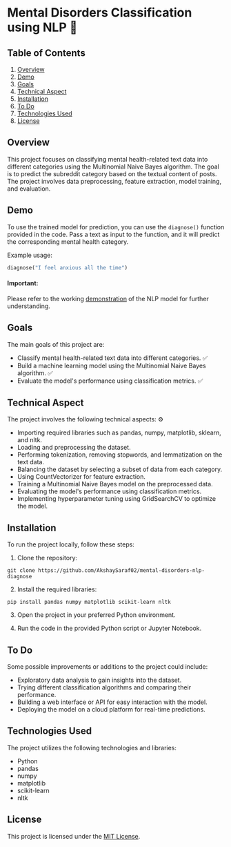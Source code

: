 
# Mental Disorders Classification using NLP 🧠

## Table of Contents
1. [Overview](#overview)
2. [Demo](#demo)
3. [Goals](#goals)
4. [Technical Aspect](#technical-aspect)
5. [Installation](#installation)
6. [To Do](#to-do)
7. [Technologies Used](#technologies-used)
8. [License](#license)

## Overview

This project focuses on classifying mental health-related text data into different categories using the Multinomial Naive Bayes algorithm. The goal is to predict the subreddit category based on the textual content of posts. The project involves data preprocessing, feature extraction, model training, and evaluation.

## Demo

To use the trained model for prediction, you can use the `diagnose()` function provided in the code. Pass a text as input to the function, and it will predict the corresponding mental health category.

Example usage:
```python
diagnose("I feel anxious all the time")
```

#### Important: 
Please refer to the working [demonstration](https://drive.google.com/drive/folders/1WVuhZLrMnsr6eudSgG000vKTjCT6n-8P?usp=sharing) of the NLP model for further understanding.

## Goals

The main goals of this project are:
- Classify mental health-related text data into different categories. ✅
- Build a machine learning model using the Multinomial Naive Bayes algorithm. ✅
- Evaluate the model's performance using classification metrics. ✅

## Technical Aspect

The project involves the following technical aspects: ⚙️
- Importing required libraries such as pandas, numpy, matplotlib, sklearn, and nltk.
- Loading and preprocessing the dataset.
- Performing tokenization, removing stopwords, and lemmatization on the text data.
- Balancing the dataset by selecting a subset of data from each category.
- Using CountVectorizer for feature extraction.
- Training a Multinomial Naive Bayes model on the preprocessed data.
- Evaluating the model's performance using classification metrics.
- Implementing hyperparameter tuning using GridSearchCV to optimize the model.

## Installation

To run the project locally, follow these steps:

1. Clone the repository:

```
git clone https://github.com/AkshaySaraf02/mental-disorders-nlp-diagnose
```

2. Install the required libraries:

```
pip install pandas numpy matplotlib scikit-learn nltk
```

3. Open the project in your preferred Python environment.

4. Run the code in the provided Python script or Jupyter Notebook.

## To Do

Some possible improvements or additions to the project could include:
- Exploratory data analysis to gain insights into the dataset.
- Trying different classification algorithms and comparing their performance.
- Building a web interface or API for easy interaction with the model.
- Deploying the model on a cloud platform for real-time predictions.

## Technologies Used

The project utilizes the following technologies and libraries:
- Python
- pandas
- numpy
- matplotlib
- scikit-learn
- nltk

## License

This project is licensed under the [MIT License](LICENSE).
